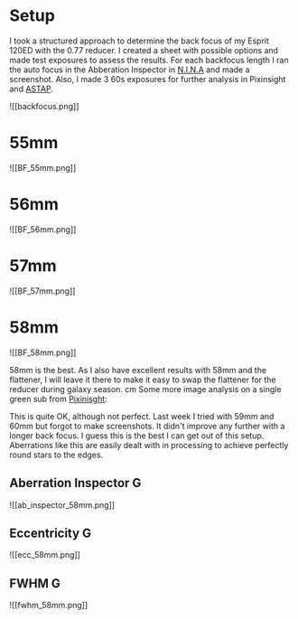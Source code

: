 
# Setup
I took a structured approach to determine the back focus of my Esprit 120ED with the 0.77 reducer. I created a sheet with possible options and made test exposures to assess the results. For each backfocus length I ran the auto focus in the Abberation Inspector in [N.I.N.A](https://nighttime-imaging.eu/) and made a screenshot. Also, I made 3 60s exposures for further analysis in Pixinsight and [ASTAP](https://www.hnsky.org/astap.htm).

![[backfocus.png]]

# 55mm
![[BF_55mm.png]]

# 56mm
![[BF_56mm.png]]

# 57mm
![[BF_57mm.png]]

# 58mm
![[BF_58mm.png]]

58mm is the best. As I also have excellent results with 58mm and the flattener, I will leave it there to make it easy to swap the flattener for the reducer during galaxy season.
 cm
Some more image analysis on a single green sub from [Pixinisght](https://pixinsight.com/):

This is quite OK, although not perfect. Last week I tried with 59mm and 60mm but forgot to make screenshots. It didn't improve any further with a longer back focus. I guess this is the best I can get out of this setup. Aberrations like this are easily dealt with in processing to achieve perfectly round stars to the edges.

## Aberration Inspector G
![[ab_inspector_58mm.png]]

## Eccentricity G
![[ecc_58mm.png]]

## FWHM G
![[fwhm_58mm.png]]